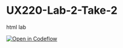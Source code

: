 # UX220-Lab-2-Take-2
html lab

[![Open in Codeflow](https://developer.stackblitz.com/img/open_in_codeflow.svg)](https:///pr.new/[rhildred/IfrahKidwai/UX220-Lab-2-Take-2)
